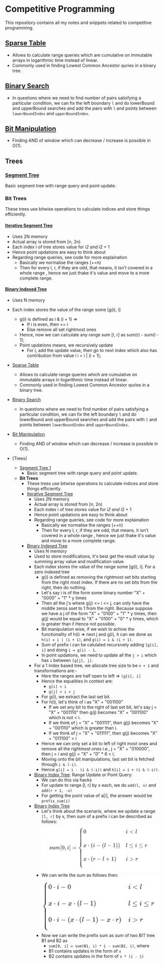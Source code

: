 # Competitive Programming

This repository contains all my notes and snippets related to competitive programming.

## [Sparse Table](./CodeSnippets/SparseTable.cpp)

- Allows to calculate range queries which are cumulative on immutable arrays in logarithmic time instead of linear.
- Commonly used in finding Lowest Common Ancestor quries in a binary tree.

## [Binary Search](./CodeSnippets/BinarySearch.cpp)

- In questions where we need to find number of pairs satisfying a particular
  condition, we can fix the left boundary `l` and do lowerBound and upperBound searches
  and add the pairs with `l` and points between `lowerBoundIndex` and `upperBoundIndex`.

## [Bit Manipulation](./CodeSnippets/BitManipulation.cpp)

- Finding AND of window which can decrease / increase is possible in O(1).

## Trees

### [Segment Tree](./CodeSnippets/SegmentTrees/SegmentTree.cpp)

Basic segment tree with range query and point update.

### Bit Trees

These trees use bitwise operations to calculate indices and store things efficiently.

#### [Iterative Segment Tree](./CodeSnippets/SegmentTrees/IterativeSegmentTree.cpp)

- Uses 2N memory
- Actual array is stored from [n, 2n)
- Each index i of tree stores value for i*2 and i*2 + 1
- Hence point updations are easy to think about
- Regarding range queries, see code for more explaination
  - Basically we normalise the ranges (+=n)
  - Then for every l, r, if they are odd, that means, it isn't covered in a whole range
    , hence we just thake it's value and move to a more complete range.

#### [Binary Indexed Tree](./CodeSnippets/SegmentTrees/FenwichTree.cpp)

- Uses N memory
- Each index stores the value of the range some [g(i), i]
  - g(i) is defined as i & (i + 1) =>
    - If i is even, then == i
    - Else remove all set rightmost ones
  - Hence, now we can calculate any range sum [l, r] as sum(r) - sum(l - 1);
  - Point updations means, we recursively update
    - For i, add the update value, then go to next index which also has contribution from value i
      i = i | (i + 1);

- [Sparse Table](./CodeSnippets/SparseTable.cpp)
  - Allows to calculate range queries which are cumulative on immutable arrays in logarithmic time instead of linear.
  - Commonly used in finding Lowest Common Ancestor quries in a binary tree.
- [Binary Search](./CodeSnippets/BinarySearch.cpp)
  - In questions where we need to find number of pairs satisfying a particular condition, we can fix the left boundary `l` and do lowerBound and upperBound searches
    and add the pairs with `l` and points between `lowerBoundIndex` and `upperBoundIndex`.
- [Bit Manipulation](./CodeSnippets/BitManipulation.cpp)
  - Finding AND of window which can decrease / increase is possible in O(1).
- [Trees]
  - [Segment Tree 1](./CodeSnippets/SegmentTrees/SegmentTree.cpp)
    - Basic segment tree with range query and point update.
  - **Bit Trees**
    - These trees use bitwise operations to calculate indices and store things efficiently.
    - [Iterative Segment Tree](./CodeSnippets/SegmentTrees/IterativeSegmentTree.cpp)
      - Uses 2N memory
      - Actual array is stored from [n, 2n)
      - Each index i of tree stores value for i*2 and i*2 + 1
      - Hence point updations are easy to think about
      - Regarding range queries, see code for more explaination
        - Basically we normalise the ranges (+=n)
        - Then for every l, r, if they are odd, that means, it isn't covered in a whole range
          , hence we just thake it's value and move to a more complete range.
    - [Binary Indexed Tree](./CodeSnippets/SegmentTrees/FenwickTree.cpp)
      - Uses N memory
      - Used to store modifications, it's best get the result value by summing array value and
        modification value.
      - Each index stores the value of the range some [g(i), i]. For a zero indexed tree
        - g(i) is defined as removing the rightmost set bits starting from the right most index.
          If there are no set bits from the right, then do nothing.
        - Let's say i is of the form some binary number "X" + "0000" + "1" * y times
        - Then all the j's where g(j) <= i <= j, can only have the middle zeros sset to 1 from the
          right. Because suppose we have a j of the form "X" + "0100" + "1" * y times, then g(j)
          would be equal to "X" + "0100" + "0" * y times, which is greater than i! Hence not possible.
        - Bit manipulation wise, if we wish to achive the functionality of h(i) => next j and g(i),
          it can we done as `h(i) = i | (i + 1)`, and `g(i) = i & (i + 1)`.
        - Sum of prefix i can be calulated recursively adding `[g[i], i]` and doing `i = g(i) - 1`.
        - In point updations, we need to update all the `j > i` which has `i` between `[g[j], j]`.
      - For a 1 index based tree, we allocate tree size to be `n + 1` and transformations are:-
        - Here the ranges are half open to left => `(g[i], i]`
        - Hence the equalities in context are:
          - `g[i] < i`
          - `g[j] < i < j`
        - For g(i), we extract the last set bit.
        - For h(i), let's think of i as "X" + "001100"
          - If we set any bit to the right of last set bit, let's say j = "X" + "001110"
            then g(j) becomes "X" + "001100" which is not < i.
          - If we think of j = "X" + "001111", then g(j) becomes "X" + "001110" which is greater
            than i.
          - If we think of j = "X" + "011111", then g(j) becomes "X" + "011100" > i
        - Hence we can only set a bit to left of right most ones and remove all the rightmost ones
          i.e., j = "X" + "010000", then j > i and g(j) = "X" + "0" * 6 < i;
        - Moving onto the bit manipulations, last set bit is fetched through `i & (-i)`.
        - Hence `g[i] = i - (i & (-i))` and `h[i] = i + (i & (-i))`.
      - [Binary Index Tree](./CodeSnippets/SegmentTrees/FenwickRangeUpdatePointQuery.cpp): Range Update or Point Query:
        - We can do this via hacks
        - For update to range [l, r] by x each, we do `add(l, x)` and `add(r + 1, -x)`
        - For getting the point value of a[i], the answer would be `prefix_sum(i)`
      - [Binary Index Tree](./CodeSnippets/SegmentTrees/FenwickTreeRangeUpdateRangeQuery.cpp)
        - Let's think about the scenario, where we update a range `[l, r]` by x, then sum of a
          prefix i can be described as follows: <br/>
         ![alt text](Assets/image.png)
        - We can write the sum as follows then: <br/>
         ![alt text](Assets/image1.png)
        - Now we can write the prefix sum as sum of two BIT tree B1 and B2 as
          - `sum[0, i] = sum(B1, i) * i - sum(B2, i)`, where
          - B1 contains updates in the form of `x`
          - B2 contains updates in the form of `x * (i - 1)`
